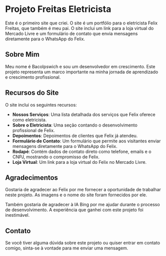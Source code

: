 # Projeto Freitas Eletricista

Este é o primeiro site que criei. O site é um portfólio para o eletricista Felix Freitas, que também é meu pai. O site inclui um link para a loja virtual do Mercado Livre e um formulário de contato que envia mensagens diretamente para o WhatsApp do Felix.

## Sobre Mim

Meu nome é BacoIpswich e sou um desenvolvedor em crescimento. Este projeto representa um marco importante na minha jornada de aprendizado e crescimento profissional.

## Recursos do Site

O site inclui os seguintes recursos:

- **Nossos Serviços**: Uma lista detalhada dos serviços que Felix oferece como eletricista.
- **Sobre o Eletricista**: Uma seção contando o desenvolvimento profissional de Felix.
- **Depoimentos**: Depoimentos de clientes que Felix já atendeu.
- **Formulário de Contato**: Um formulário que permite aos visitantes enviar mensagens diretamente para o WhatsApp do Felix.
- **Rodapé**: Contém dados de contato direto como telefone, emails e o CNPJ, mostrando o compromisso de Felix.
- **Loja Virtual**: Um link para a loja virtual do Felix no Mercado Livre.

## Agradecimentos

Gostaria de agradecer ao Felix por me fornecer a oportunidade de trabalhar neste projeto. As imagens e o nome do site foram fornecidos por ele.

Também gostaria de agradecer à IA Bing por me ajudar durante o processo de desenvolvimento. A experiência que ganhei com este projeto foi inestimável.

## Contato

Se você tiver alguma dúvida sobre este projeto ou quiser entrar em contato comigo, sinta-se à vontade para me enviar uma mensagem.
